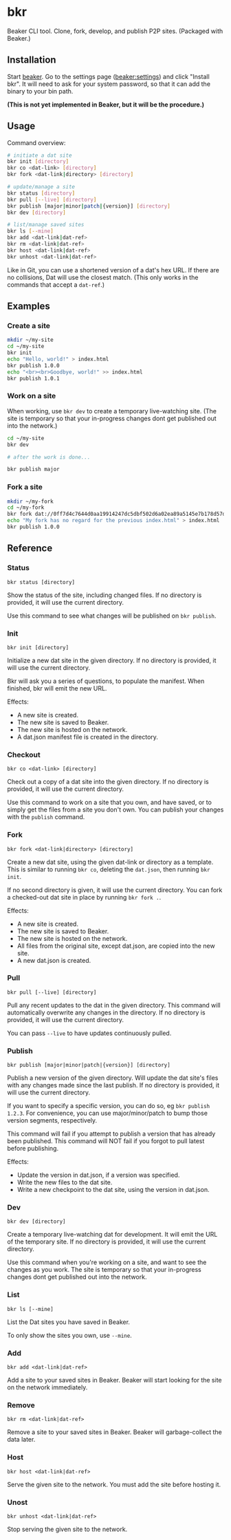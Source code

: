 # bkr

Beaker CLI tool.
Clone, fork, develop, and publish P2P sites.
(Packaged with Beaker.)

## Installation

Start [beaker](https://github.com/beakerbrowser/beaker).
Go to the settings page ([beaker:settings](beaker:settings)) and click "Install bkr".
It will need to ask for your system password, so that it can add the binary to your bin path.

**(This is not yet implemented in Beaker, but it will be the procedure.)**

## Usage

Command overview:

```bash
# initiate a dat site
bkr init [directory]
bkr co <dat-link> [directory]
bkr fork <dat-link|directory> [directory]

# update/manage a site
bkr status [directory]
bkr pull [--live] [directory]
bkr publish [major|minor|patch|{version}] [directory]
bkr dev [directory]

# list/manage saved sites
bkr ls [--mine]
bkr add <dat-link|dat-ref>
bkr rm <dat-link|dat-ref>
bkr host <dat-link|dat-ref>
bkr unhost <dat-link|dat-ref>
```

Like in Git, you can use a shortened version of a dat's hex URL.
If there are no collisions, Dat will use the closest match.
(This only works in the commands that accept a `dat-ref`.)

## Examples

### Create a site

```bash
mkdir ~/my-site
cd ~/my-site
bkr init
echo "Hello, world!" > index.html
bkr publish 1.0.0
echo "<br><br>Goodbye, world!" >> index.html
bkr publish 1.0.1
```

### Work on a site

When working, use `bkr dev` to create a temporary live-watching site.
(The site is temporary so that your in-progress changes dont get published out into the network.)

```bash
cd ~/my-site
bkr dev 

# after the work is done...

bkr publish major
```

### Fork a site

```bash
mkdir ~/my-fork
cd ~/my-fork
bkr fork dat://0ff7d4c7644d0aa19914247dc5dbf502d6a02ea89a5145e7b178d57db00504cd/
echo "My fork has no regard for the previous index.html" > index.html
bkr publish 1.0.0
```

## Reference

### Status

```
bkr status [directory]
```

Show the status of the site, including changed files.
If no directory is provided, it will use the current directory.

Use this command to see what changes will be published on `bkr publish`.

### Init

```
bkr init [directory]
```

Initialize a new dat site in the given directory.
If no directory is provided, it will use the current directory.

Bkr will ask you a series of questions, to populate the manifest.
When finished, bkr will emit the new URL.

Effects:

 - A new site is created.
 - The new site is saved to Beaker.
 - The new site is hosted on the network.
 - A dat.json manifest file is created in the directory.

### Checkout

```
bkr co <dat-link> [directory]
```

Check out a copy of a dat site into the given directory.
If no directory is provided, it will use the current directory.

Use this command to work on a site that you own, and have saved, or to simply get the files from a site you don't own.
You can publish your changes with the `publish` command.

### Fork

```
bkr fork <dat-link|directory> [directory]
```

Create a new dat site, using the given dat-link or directory as a template.
This is similar to running `bkr co`, deleting the `dat.json`, then running `bkr init`.

If no second directory is given, it will use the current directory.
You can fork a checked-out dat site in place by running `bkr fork .`.

Effects:

 - A new site is created.
 - The new site is saved to Beaker.
 - The new site is hosted on the network.
 - All files from the original site, except dat.json, are copied into the new site.
 - A new dat.json is created.

### Pull

```
bkr pull [--live] [directory]
```

Pull any recent updates to the dat in the given directory.
This command will automatically overwrite any changes in the directory.
If no directory is provided, it will use the current directory.

You can pass `--live` to have updates continuously pulled.

### Publish

```
bkr publish [major|minor|patch|{version}] [directory]
```

Publish a new version of the given directory.
Will update the dat site's files with any changes made since the last publish.
If no directory is provided, it will use the current directory.

If you want to specify a specific version, you can do so, eg `bkr publish 1.2.3`.
For convenience, you can use major/minor/patch to bump those version segments, respectively.

This command will fail if you attempt to publish a version that has already been published.
This command will NOT fail if you forgot to pull latest before publishing.

Effects:

 - Update the version in dat.json, if a version was specified.
 - Write the new files to the dat site.
 - Write a new checkpoint to the dat site, using the version in dat.json.

### Dev

```
bkr dev [directory]
```

Create a temporary live-watching dat for development.
It will emit the URL of the temporary site.
If no directory is provided, it will use the current directory.

Use this command when you're working on a site, and want to see the changes as you work.
The site is temporary so that your in-progress changes dont get published out into the network.

### List

```
bkr ls [--mine]
```

List the Dat sites you have saved in Beaker.

To only show the sites you own, use `--mine`.

### Add

```
bkr add <dat-link|dat-ref>
```

Add a site to your saved sites in Beaker.
Beaker will start looking for the site on the network immediately.

### Remove

```
bkr rm <dat-link|dat-ref>
```

Remove a site to your saved sites in Beaker.
Beaker will garbage-collect the data later.

### Host

```
bkr host <dat-link|dat-ref>
```

Serve the given site to the network.
You must add the site before hosting it.

### Unost

```
bkr unhost <dat-link|dat-ref>
```

Stop serving the given site to the network.
